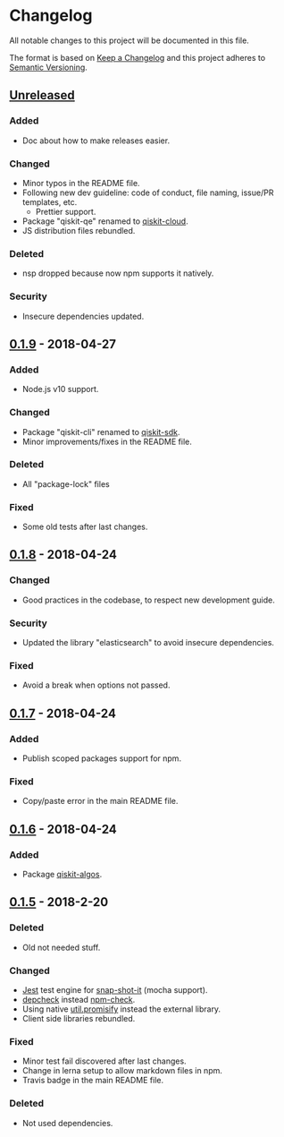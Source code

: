 # Changelog

All notable changes to this project will be documented in this file.

The format is based on [Keep a Changelog](http://keepachangelog.com/en/1.0.0/)
and this project adheres to [Semantic Versioning](http://semver.org/spec/v2.0.0.html).

## [Unreleased]

### Added

* Doc about how to make releases easier.

### Changed

* Minor typos in the README file.
* Following new dev guideline: code of conduct, file naming, issue/PR templates, etc.
  * Prettier support.
* Package "qiskit-qe" renamed to [qiskit-cloud](https://github.com/QISKit/qiskit-sdk-js/tree/master/packages/qiskit-cloud).
* JS distribution files rebundled.

### Deleted

* nsp dropped because now npm supports it natively.

### Security

* Insecure dependencies updated.

## [0.1.9] - 2018-04-27

### Added

* Node.js v10 support.

### Changed

* Package "qiskit-cli" renamed to [qiskit-sdk](https://github.com/QISKit/qiskit-sdk-js/tree/master/packages/qiskit-sdk).
* Minor improvements/fixes in the README file.

### Deleted

* All "package-lock" files

### Fixed

* Some old tests after last changes.

## [0.1.8] - 2018-04-24

### Changed

* Good practices in the codebase, to respect new development guide.

### Security

* Updated the library "elasticsearch" to avoid insecure dependencies.

### Fixed

* Avoid a break when options not passed.

## [0.1.7] - 2018-04-24

### Added

* Publish scoped packages support for npm.

### Fixed

* Copy/paste error in the main README file.

## [0.1.6] - 2018-04-24

### Added

* Package [qiskit-algos](https://github.com/QISKit/qiskit-sdk-js/tree/master/packages/qiskit-algos).

## [0.1.5] - 2018-2-20

### Deleted

* Old not needed stuff.

### Changed

* [Jest](https://facebook.github.io/jest) test engine for [snap-shot-it](https://github.com/bahmutov/snap-shot-it) (mocha support).
* [depcheck](https://www.npmjs.com/package/depcheck) instead [npm-check](https://www.npmjs.com/package/npm-check).
* Using native [util.promisify](https://nodejs.org/api/util.html#util_util_promisify_original) instead the external library.
* Client side libraries rebundled.

### Fixed

* Minor test fail discovered after last changes.
* Change in lerna setup to allow markdown files in npm.
* Travis badge in the main README file.

### Deleted

* Not used dependencies.

[unreleased]: https://github.com/QISKit/qiskit-sdk-js/compare/v0.1.9...HEAD
[0.1.9]: https://github.com/QISKit/qiskit-sdk-js/compare/v0.1.8...v0.1.9
[0.1.8]: https://github.com/QISKit/qiskit-sdk-js/compare/v0.1.7...v0.1.8
[0.1.7]: https://github.com/QISKit/qiskit-sdk-js/compare/v0.1.6...v0.1.7
[0.1.6]: https://github.com/QISKit/qiskit-sdk-js/compare/v0.1.5...v0.1.6
[0.1.5]: https://github.com/QISKit/qiskit-sdk-js/compare/170b827423cb605c99c599a0be2ab526359bac76...v0.1.5
